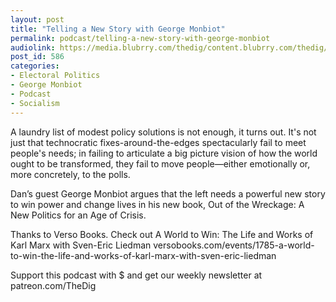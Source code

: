 ```yaml
---
layout: post
title: "Telling a New Story with George Monbiot"
permalink: podcast/telling-a-new-story-with-george-monbiot
audiolink: https://media.blubrry.com/thedig/content.blubrry.com/thedig/The_Dig_-_EP_114_-_Monbiot.mp3
post_id: 586
categories: 
- Electoral Politics
- George Monbiot
- Podcast
- Socialism
---
```


A laundry list of modest policy solutions is not enough, it turns out. It's not just that technocratic fixes-around-the-edges spectacularly fail to meet people's needs; in failing to articulate a big picture vision of how the world ought to be transformed, they fail to move people—either emotionally or, more concretely, to the polls.

Dan’s guest George Monbiot argues that the left needs a powerful new story to win power and change lives in his new book, Out of the Wreckage: A New Politics for an Age of Crisis.

Thanks to Verso Books. Check out A World to Win: The Life and Works of Karl Marx with Sven-Eric Liedman versobooks.com/events/1785-a-world-to-win-the-life-and-works-of-karl-marx-with-sven-eric-liedman

Support this podcast with $ and get our weekly newsletter at patreon.com/TheDig